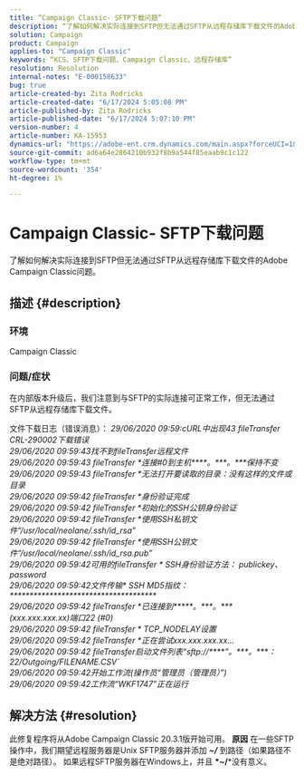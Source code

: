 ```yaml
---
title: “Campaign Classic- SFTP下载问题”
description: “了解如何解决实际连接到SFTP但无法通过SFTP从远程存储库下载文件的AdobeCC问题。”
solution: Campaign
product: Campaign
applies-to: "Campaign Classic"
keywords: “KCS、SFTP下载问题、Campaign Classic、远程存储库”
resolution: Resolution
internal-notes: "E-000158633"
bug: true
article-created-by: Zita Rodricks
article-created-date: "6/17/2024 5:05:08 PM"
article-published-by: Zita Rodricks
article-published-date: "6/17/2024 5:07:10 PM"
version-number: 4
article-number: KA-15953
dynamics-url: "https://adobe-ent.crm.dynamics.com/main.aspx?forceUCI=1&pagetype=entityrecord&etn=knowledgearticle&id=082c94bc-cb2c-ef11-840a-002248084fbb"
source-git-commit: ad6a64e2864210b932f8b9a544f85eaab9c1c122
workflow-type: tm+mt
source-wordcount: '354'
ht-degree: 1%

---
```


# Campaign Classic- SFTP下载问题


了解如何解决实际连接到SFTP但无法通过SFTP从远程存储库下载文件的Adobe Campaign Classic问题。

## 描述 {#description}


### <b>环境</b>

Campaign Classic



### <b>问题/症状</b>

在内部版本升级后，我们注意到与SFTP的实际连接可正常工作，但无法通过SFTP从远程存储库下载文件。

文件下载日志（错误消息）：
*29/06/2020 09:59:cURL中出现43 fileTransfer CRL-290002下载错误
<br>29/06/2020 09:59:43找不到fileTransfer远程文件
<br>29/06/2020 09:59:43 fileTransfer \*连接#0到主机\*\*\*\*。\*\*\*。\*\*\*保持不变
<br>29/06/2020 09:59:43 fileTransfer \*无法打开要读取的目录：没有这样的文件或目录
<br>29/06/2020 09:59:42 fileTransfer \*身份验证完成
<br>29/06/2020 09:59:42 fileTransfer \*初始化的SSH公钥身份验证
<br>29/06/2020 09:59:42 fileTransfer \*使用SSH私钥文件“/usr/local/neolane/.ssh/id_rsa”
<br>29/06/2020 09:59:42 fileTransfer \*使用SSH公钥文件“/usr/local/neolane/.ssh/id_rsa.pub”
<br>29/06/2020 09:59:42可用的fileTransfer \* SSH身份验证方法： publickey、password
<br>29/06/2020 09:59:42文件传输\* SSH MD5指纹： \*\*\*\*\*\*\*\*\*\*\*\*\*\*\*\*\*\*\*\*\*\*\*\*\*\*\*\*\*\*\*\*\*\*\*\*\*
<br>29/06/2020 09:59:42 fileTransfer \*已连接到\*\*\*\*\*。\*\*\*。\*\*\* (xxx.xxx.xxx.xx)端口22 (#0)
<br>29/06/2020 09:59:42 fileTransfer \* TCP_NODELAY设置
<br>29/06/2020 09:59:42 fileTransfer \*正在尝试xxx.xxx.xxx.xx...
<br>29/06/2020 09:59:42 fileTransfer启动文件列表“sftp://\*\*\*\*”。\*\*\*。\*\*\*：22/Outgoing/FILENAME.CSV`
<br>29/06/2020 09:59:42开始工作流(操作员“管理员（管理员）”)
<br>29/06/2020 09:59:42工作流“WKF1747”正在运行*

## 解决方法 {#resolution}


此修复程序将从Adobe Campaign Classic 20.3.1版开始可用。
<b>原因</b>
在一些SFTP操作中，我们期望远程服务器是Unix SFTP服务器并添加 <b>*~/</b>* 到路径（如果路径不是绝对路径）。
如果远程SFTP服务器在Windows上，并且 <b>*~/</b>*没有意义。
